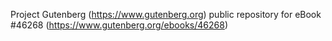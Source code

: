 Project Gutenberg (https://www.gutenberg.org) public repository for eBook #46268 (https://www.gutenberg.org/ebooks/46268)
